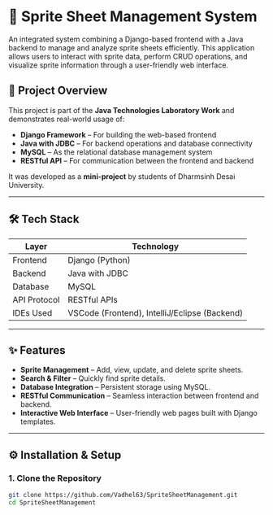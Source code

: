 # 🎨 Sprite Sheet Management System

An integrated system combining a Django-based frontend with a Java backend to manage and analyze sprite sheets efficiently. This application allows users to interact with sprite data, perform CRUD operations, and visualize sprite information through a user-friendly web interface.

## 🚀 Project Overview

This project is part of the **Java Technologies Laboratory Work** and demonstrates real-world usage of:

- **Django Framework** – For building the web-based frontend
- **Java with JDBC** – For backend operations and database connectivity
- **MySQL** – As the relational database management system
- **RESTful API** – For communication between the frontend and backend

It was developed as a **mini-project** by students of Dharmsinh Desai University.

---

## 🛠️ Tech Stack

| Layer        | Technology              |
|--------------|-------------------------|
| Frontend     | Django (Python)         |
| Backend      | Java with JDBC          |
| Database     | MySQL                   |
| API Protocol | RESTful APIs            |
| IDEs Used    | VSCode (Frontend), IntelliJ/Eclipse (Backend) |

---

## ✨ Features

- **Sprite Management** – Add, view, update, and delete sprite sheets.
- **Search & Filter** – Quickly find sprite details.
- **Database Integration** – Persistent storage using MySQL.
- **RESTful Communication** – Seamless interaction between frontend and backend.
- **Interactive Web Interface** – User-friendly web pages built with Django templates.

---

## ⚙️ Installation & Setup

### 1. Clone the Repository

```bash
git clone https://github.com/Vadhel63/SpriteSheetManagement.git
cd SpriteSheetManagement
